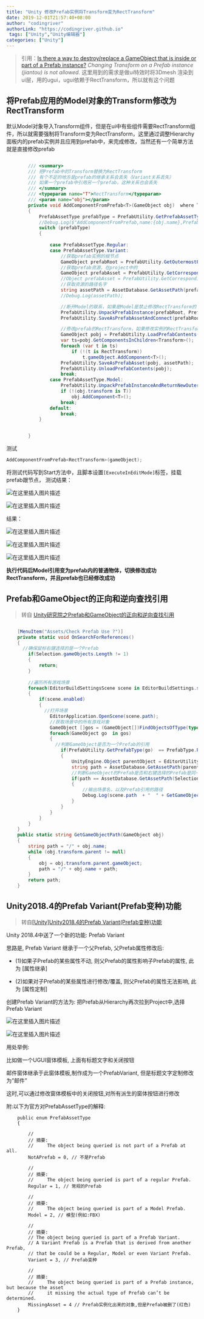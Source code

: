 ```yaml
---
title: "Unity 修改Prefab实例将Transform变为RectTransform"
date: 2019-12-01T21:57:40+08:00
author: "codingriver"
authorLink: "https://codingriver.github.io"
 tags: ["Unity","Unity编辑器"]
categories: ["Unity"]
---
```


<!--more-->

> 引用：[Is there a way to destroy/replace a GameObject that is inside or part of a Prefab instance?](https://stackoverflow.com/questions/55525960/is-there-a-way-to-destroy-replace-a-gameobject-that-is-inside-or-part-of-a-prefa)
> *Changing Transform on a Prefab instance (jiantou) is not allowed.*
>这里用到的需求是做ui特效时将3Dmesh 渲染到ui层，用的ugui，ugui依赖于RectTransform，所以就有这个问题
## 将Prefab应用的Model对象的Transform修改为RectTransform

默认Model对象导入Transform组件，但是在ui中有些组件需要RectTransform组件，所以就需要强制将Transform变为RectTransform，这里通过调整Hierarchy面板内的prefab实例并且应用到prefab中，来完成修改，当然还有一个简单方法就是直接修改prefab

```csharp

        /// <summary>
        /// 把Prefab中的Transform替换为RectTransform
        /// 有个不足的地方是prefab的继承关系会丢失（Variant关系丢失）
        /// 如果一个prefab中引用另一个prefab，这种关系也会丢失
        /// </summary>
        /// <typeparam name="T">RectTransform</typeparam>
        /// <param name="obj"></param>
        private void AddComponentFromPrefab<T>(GameObject obj)  where T :UnityEngine.Component
        {
            PrefabAssetType prefabType = PrefabUtility.GetPrefabAssetType(obj);
            //Debug.Log($"AddComponentFromPrefab,name:{obj.name},PrefabAssetType:{prefabType}");
            switch (prefabType)
            {
                
                case PrefabAssetType.Regular:
                case PrefabAssetType.Variant:
                    //获取prefab实例的根节点
                    GameObject prefabRoot = PrefabUtility.GetOutermostPrefabInstanceRoot(obj);
                    //获取prefab资源，在project中的
                    GameObject prefabAsset = PrefabUtility.GetCorrespondingObjectFromSource(obj);
                    //Object prefabAsset = PrefabUtility.GetCorrespondingObjectFromOriginalSource(obj);
                    //获取资源的路径名字
                    string assetPath = AssetDatabase.GetAssetPath(prefabAsset);
                    //Debug.Log(assetPath);

                    //断开Model的联系，如果是Model是禁止修改RectTransform的
                    PrefabUtility.UnpackPrefabInstance(prefabRoot, PrefabUnpackMode.Completely, InteractionMode.AutomatedAction); //有个不足的地方是prefab的继承关系会丢失,这里是完全断开连接，非完全的方式没有测试
                    PrefabUtility.SaveAsPrefabAssetAndConnect(prefabRoot, assetPath, InteractionMode.AutomatedAction);

                    //修改prefab的RectTransform，如果修改实例的RectTransfom是失败的（Model虽然断开连接，但是还是禁止直接修改prefab实例的RectTransfom）
                    GameObject pobj = PrefabUtility.LoadPrefabContents(assetPath);
                    var ts=pobj.GetComponentsInChildren<Transform>();
                    foreach (var t in ts)
                        if (!(t is RectTransform))
                            t.gameObject.AddComponent<T>();
                    PrefabUtility.SaveAsPrefabAsset(pobj, assetPath);
                    PrefabUtility.UnloadPrefabContents(pobj);
                    break;
                case PrefabAssetType.Model:
                    PrefabUtility.UnpackPrefabInstanceAndReturnNewOutermostRoots(obj, PrefabUnpackMode.Completely);
                    if (!(obj.transform is T))
                        obj.AddComponent<T>();
                    break;
                default:
                    break;
            }
            

        }
```

测试
```csharp
AddComponentFromPrefab<RectTransform>(gameObject);
```
将测试代码写到Start方法中，且脚本设置`[ExecuteInEditMode]`标签，挂载prefab跟节点，
测试结果：
  
  

![在这里插入图片描述](https://img-blog.csdnimg.cn/20200729203806952.png?x-oss-process=image/watermark,type_ZmFuZ3poZW5naGVpdGk,shadow_10,text_aHR0cHM6Ly9ibG9nLmNzZG4ubmV0L2NvZGluZ3JpdmVy,size_16,color_FFFFFF,t_70)  

  
  

![在这里插入图片描述](https://img-blog.csdnimg.cn/20200729204241328.png?x-oss-process=image/watermark,type_ZmFuZ3poZW5naGVpdGk,shadow_10,text_aHR0cHM6Ly9ibG9nLmNzZG4ubmV0L2NvZGluZ3JpdmVy,size_16,color_FFFFFF,t_70)  



结果：
  
  

![在这里插入图片描述](https://img-blog.csdnimg.cn/20200729203912335.png?x-oss-process=image/watermark,type_ZmFuZ3poZW5naGVpdGk,shadow_10,text_aHR0cHM6Ly9ibG9nLmNzZG4ubmV0L2NvZGluZ3JpdmVy,size_16,color_FFFFFF,t_70)  


  
  

![在这里插入图片描述](https://img-blog.csdnimg.cn/20200729204139969.png?x-oss-process=image/watermark,type_ZmFuZ3poZW5naGVpdGk,shadow_10,text_aHR0cHM6Ly9ibG9nLmNzZG4ubmV0L2NvZGluZ3JpdmVy,size_16,color_FFFFFF,t_70)  


  
  

![在这里插入图片描述](https://img-blog.csdnimg.cn/20200729204118121.png?x-oss-process=image/watermark,type_ZmFuZ3poZW5naGVpdGk,shadow_10,text_aHR0cHM6Ly9ibG9nLmNzZG4ubmV0L2NvZGluZ3JpdmVy,size_16,color_FFFFFF,t_70)  


**执行代码后Model引用变为prefab内的普通物体，切换修改成功RectTransform，并且prefab也已经修改成功**

## Prefab和GameObject的正向和逆向查找引用
> 转自 [Unity研究院之Prefab和GameObject的正向和逆向查找引用](http://www.xuanyusong.com/archives/2576)
```csharp

	[MenuItem("Assets/Check Prefab Use ?")]
	private static void OnSearchForReferences()
	{
	  //确保鼠标右键选择的是一个Prefab
		if(Selection.gameObjects.Length != 1)
		{
			return;
		}
 
		//遍历所有游戏场景
		foreach(EditorBuildSettingsScene scene in EditorBuildSettings.scenes)
		{
			if(scene.enabled)
			{
			  //打开场景
				EditorApplication.OpenScene(scene.path);
				//获取场景中的所有游戏对象
				GameObject []gos = (GameObject[])FindObjectsOfType(typeof(GameObject));
				foreach(GameObject go  in gos)
				{
				  //判断GameObject是否为一个Prefab的引用
					if(PrefabUtility.GetPrefabType(go)  == PrefabType.PrefabInstance)
					{
						UnityEngine.Object parentObject = EditorUtility.GetPrefabParent(go); 
						string path = AssetDatabase.GetAssetPath(parentObject);
						//判断GameObject的Prefab是否和右键选择的Prefab是同一路径。
						if(path == AssetDatabase.GetAssetPath(Selection.activeGameObject))
						{
							//输出场景名，以及Prefab引用的路径
							Debug.Log(scene.path  + "  " + GetGameObjectPath(go));
						}
					}
				}
			}
		}
	}
	public static string GetGameObjectPath(GameObject obj)
	{
		string path = "/" + obj.name;
		while (obj.transform.parent != null)
		{
			obj = obj.transform.parent.gameObject;
			path = "/" + obj.name + path;
		}
		return path;
	}
```
## Unity2018.4的Prefab Variant(Prefab变种)功能
> 转自[[Unity]Unity2018.4的Prefab Variant(Prefab变种)功能](http://blog.coolcoding.cn/?p=205)
> 
Unity 2018.4中送了一个新的功能: Prefab Variant

思路是, Prefab Variant 继承于一个父Prefab, 父Prefab属性修改后:

- (1)如果子Prefab的某些属性不动, 则父Prefab的属性影响子Prefab的属性, 此为 [属性继承]

- (2)如果对子Prefab的某些属性进行修改/覆盖, 则父Prefab的属性无法影响, 此为 [属性定制]

创建Prefab Variant的方法为: 把Prefab从Hierarchy再次拉到Project中,选择 Prefab Variant
  
  

![在这里插入图片描述](https://img-blog.csdnimg.cn/20200729205632565.png)  

  
  

![在这里插入图片描述](https://img-blog.csdnimg.cn/20200729210005580.png?x-oss-process=image/watermark,type_ZmFuZ3poZW5naGVpdGk,shadow_10,text_aHR0cHM6Ly9ibG9nLmNzZG4ubmV0L2NvZGluZ3JpdmVy,size_16,color_FFFFFF,t_70)  



用处举例:

比如做一个UGUI窗体模板, 上面有标题文字和关闭按钮

邮件窗体继承于此窗体模板,制作成为一个PrefabVariant, 但是标题文字定制修改为”邮件”

这时,可以通过修改窗体模板中的关闭按钮,对所有派生的窗体按钮进行修改

附:以下为官方对PrefabAssetType的解释:
```
    public enum PrefabAssetType
    {
 
        //
        // 摘要:
        //     The object being queried is not part of a Prefab at all.
        NotAPrefab = 0, // 不是Prefab
 
        //
        // 摘要:
        //     The object being queried is part of a regular Prefab.
        Regular = 1, // 常规的Prefab
 
        //
        // 摘要:
        //     The object being queried is part of a Model Prefab.
        Model = 2, // 模型(例如:FBX)
 
        //
        // 摘要:
        // The object being queried is part of a Prefab Variant.
        // A Variant Prefab is a Prefab that is derived from another Prefab, 
        // that be could be a Regular, Model or even Variant Prefab.
        Variant = 3, // Prefab变种
 
        //
        // 摘要:
        //     The object being queried is part of a Prefab instance, but because the asset
        //     it missing the actual type of Prefab can’t be determined.
        MissingAsset = 4 // Prefab实例化出来的对象,但是Prefab被删了(红色)
    }
```